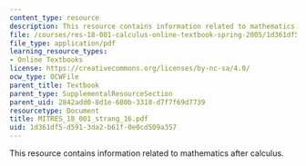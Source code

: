 ```yaml
---
content_type: resource
description: This resource contains information related to mathematics after calculus.
file: /courses/res-18-001-calculus-online-textbook-spring-2005/1d361df5d5913da2b61f0e0cd509a357_MITRES_18_001_strang_16.pdf
file_type: application/pdf
learning_resource_types:
- Online Textbooks
license: https://creativecommons.org/licenses/by-nc-sa/4.0/
ocw_type: OCWFile
parent_title: Textbook
parent_type: SupplementalResourceSection
parent_uid: 2842add0-8d1e-680b-3318-d7f7f69d7739
resourcetype: Document
title: MITRES_18_001_strang_16.pdf
uid: 1d361df5-d591-3da2-b61f-0e0cd509a357
---
```

This resource contains information related to mathematics after calculus.